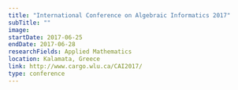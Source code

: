```yaml
---
title: "International Conference on Algebraic Informatics 2017"
subTitle: ""
image:
startDate: 2017-06-25
endDate: 2017-06-28
researchFields: Applied Mathematics
location: Kalamata, Greece
link: http://www.cargo.wlu.ca/CAI2017/
type: conference
---
```

